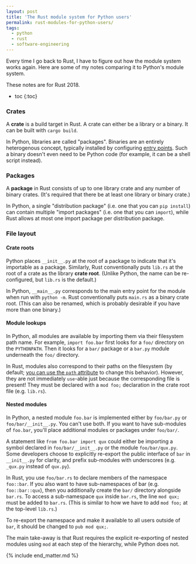 ```yaml
---
layout: post
title: 'The Rust module system for Python users'
permalink: rust-modules-for-python-users/
tags:
  - python
  - rust
  - software-engineering
---
```


Every time I go back to Rust, I have to figure out how the module system works again. Here are some of my notes comparing it to Python's module system.

These notes are for Rust 2018.

* toc
{:toc}

### Crates

A **crate** is a build target in Rust. A crate can either be a library or a binary. It can be built with `cargo build`.

In Python, libraries are called "packages". Binaries are an entirely heterogenous concept, typically installed by configuring [entry points](https://packaging.python.org/specifications/entry-points/). Such a binary doesn't even need to be Python code (for example, it can be a shell script instead).

### Packages

A **package** in Rust consists of up to one library crate and any number of binary crates. (It's required that there be at least one library or binary crate.)

In Python, a single "distribution package" (i.e. one that you can `pip install`) can contain multiple "import packages" (i.e. one that you can `import`), while Rust allows at most one import package per distribution package.

### File layout

#### Crate roots

Python places `__init__.py` at the root of a package to indicate that it's importable as a package. Similarly, Rust conventionally puts `lib.rs` at the root of a crate as the library **crate root**. (Unlike Python, the name can be re-configured, but `lib.rs` is the default.)

In Python, `__main__.py` corresponds to the main entry point for the module when run with `python -m`. Rust conventionally puts `main.rs` as a binary crate root. (This can also be renamed, which is probably desirable if you have more than one binary.)

#### Module lookups

In Python, all modules are available by importing them via their filesystem path name. For example, `import foo.bar` first looks for a `foo/` directory on the `PYTHONPATH`. Then it looks for a `bar/` package or a `bar.py` module underneath the `foo/` directory.

In Rust, modules also correspond to their paths on the filesystem (by default; [you can use the `path` attribute](https://doc.rust-lang.org/reference/items/modules.html#the-path-attribute) to change this behavior). However, they are not immediately `use`-able just because the corresponding file is present! They must be declared with a `mod foo;` declaration in the crate root file (e.g. `lib.rs`).

#### Nested modules

In Python, a nested module `foo.bar` is implemented either by `foo/bar.py` or `foo/bar/__init__.py`. You can't use both. If you want to have sub-modules of `foo.bar`, you'll place additional modules or packages under `foo/bar/`.

A statement like `from foo.bar import qux` could either be importing a symbol declared in `foo/bar/__init__.py` or the module `foo/bar/qux.py`. Some developers choose to explicitly re-export the public interface of `bar` in `__init__.py` for clarity, and prefix sub-modules with underscores (e.g. `_qux.py` instead of `qux.py`).

In Rust, you use `foo/bar.rs` to declare members of the namespace `foo::bar`. If you also want to have sub-namespaces of bar (e.g. `foo::bar::qux`), then you additionally create the `bar/` directory alongside `bar.rs`. To access a sub-namespace `qux` inside `bar.rs`, the line `mod qux;` must be added to `bar.rs`. (This is similar to how we have to add `mod foo;` at the top-level `lib.rs`.)

To re-export the namespace and make it available to all users outside of `bar`, it should be changed to `pub mod qux;`.

The main take-away is that Rust requires the explicit re-exporting of nested modules using `mod` at each step of the hierarchy, while Python does not.

{% include end_matter.md %}
